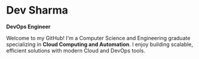# Dev Sharma  

**DevOps Engineer**

Welcome to my GitHub! I'm a Computer Science and Engineering graduate specializing in **Cloud Computing and Automation**. I enjoy building scalable, efficient solutions with modern Cloud and DevOps tools.  
